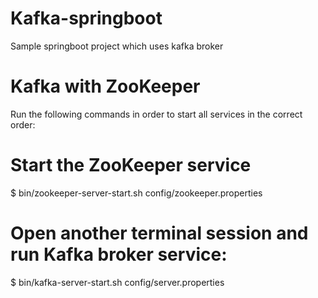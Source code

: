# Kafka-springboot
Sample springboot project which uses kafka broker   



# Kafka with ZooKeeper
Run the following commands in order to start all services in the correct order:

# Start the ZooKeeper service
$ bin/zookeeper-server-start.sh config/zookeeper.properties

# Open another terminal session and run Kafka broker service: 
$ bin/kafka-server-start.sh config/server.properties


